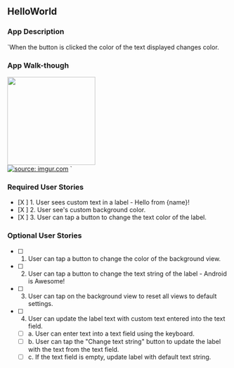 ## HelloWorld

### App Description
`When the button is clicked the color of the text displayed changes color.

### App Walk-though

<img src=https://i.imgur.com/7l53r9A.gif width=200><br>
<a href="https://imgur.com/Y0IEd5r"><img src="https://i.imgur.com/Y0IEd5r.mp4" title="source: imgur.com" /></a>
`

### Required User Stories
- [X ] 1. User sees custom text in a label - Hello from {name}!
- [X ] 2. User see's custom background color.
- [X ] 3. User can tap a button to change the text color of the label.

### Optional User Stories
- [ ] 1. User can tap a button to change the color of the background view.  
- [ ] 2. User can tap a button to change the text string of the label - Android is Awesome!  
- [ ] 3. User can tap on the background view to reset all views to default settings.  
- [ ] 4. User can update the label text with custom text entered into the text field.  
   - [ ] a. User can enter text into a text field using the keyboard.  
   - [ ] b. User can tap the "Change text string" button to update the label with the text from the text field.  
   - [ ] c. If the text field is empty, update label with default text string. 
